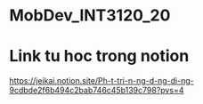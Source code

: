 # MobDev_INT3120_20
# Link tu hoc trong notion
https://jeikai.notion.site/Ph-t-tri-n-ng-d-ng-di-ng-9cdbde2f6b494c2bab746c45b139c798?pvs=4
